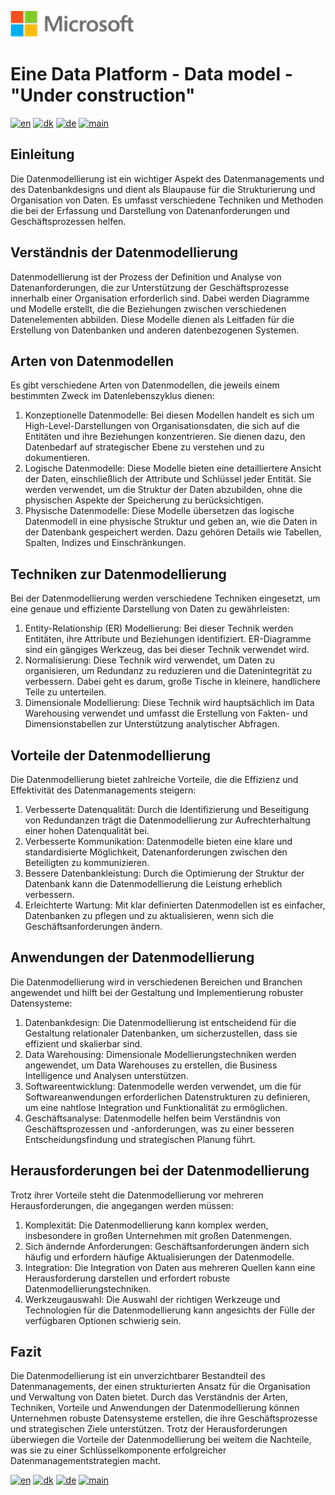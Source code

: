 ![microsoft](../images/microsoft.png)

# Eine Data Platform - Data model - "Under construction"

[![en](https://img.shields.io/badge/lang-en-red.svg)](DataModel.md)
[![dk](https://img.shields.io/badge/lang-dk-green.svg)](DataModel-da.md)
[![de](https://img.shields.io/badge/lang-de-yellow.svg)](DataModel-de.md)
[![main](https://img.shields.io/badge/main-document-blue.svg)](../README.md)

## Einleitung

Die Datenmodellierung ist ein wichtiger Aspekt des Datenmanagements und des Datenbankdesigns und dient als Blaupause für die Strukturierung und Organisation von Daten. Es umfasst verschiedene Techniken und Methoden
die bei der Erfassung und Darstellung von Datenanforderungen und Geschäftsprozessen helfen.

## Verständnis der Datenmodellierung
Datenmodellierung ist der Prozess der Definition und Analyse von Datenanforderungen, die zur Unterstützung der Geschäftsprozesse innerhalb einer Organisation erforderlich sind. Dabei werden Diagramme und Modelle erstellt, die die Beziehungen zwischen verschiedenen Datenelementen abbilden. Diese Modelle dienen als Leitfaden für die Erstellung von Datenbanken und anderen datenbezogenen Systemen.

## Arten von Datenmodellen
Es gibt verschiedene Arten von Datenmodellen, die jeweils einem bestimmten Zweck im Datenlebenszyklus dienen:
1) Konzeptionelle Datenmodelle: Bei diesen Modellen handelt es sich um High-Level-Darstellungen von Organisationsdaten, die sich auf die Entitäten und ihre Beziehungen konzentrieren. Sie dienen dazu, den Datenbedarf auf strategischer Ebene zu verstehen und zu dokumentieren.
2) Logische Datenmodelle: Diese Modelle bieten eine detailliertere Ansicht der Daten, einschließlich der Attribute und Schlüssel jeder Entität. Sie werden verwendet, um die Struktur der Daten abzubilden, ohne die physischen Aspekte der Speicherung zu berücksichtigen.
3) Physische Datenmodelle: Diese Modelle übersetzen das logische Datenmodell in eine physische Struktur und geben an, wie die Daten in der Datenbank gespeichert werden. Dazu gehören Details wie Tabellen, Spalten, Indizes und Einschränkungen.

## Techniken zur Datenmodellierung

Bei der Datenmodellierung werden verschiedene Techniken eingesetzt, um eine genaue und effiziente Darstellung von Daten zu gewährleisten:

1) Entity-Relationship (ER) Modellierung: Bei dieser Technik werden Entitäten, ihre Attribute und Beziehungen identifiziert. ER-Diagramme sind ein gängiges Werkzeug, das bei dieser Technik verwendet wird.
2) Normalisierung: Diese Technik wird verwendet, um Daten zu organisieren, um Redundanz zu reduzieren und die Datenintegrität zu verbessern. Dabei geht es darum, große Tische in kleinere, handlichere Teile zu unterteilen.
3) Dimensionale Modellierung: Diese Technik wird hauptsächlich im Data Warehousing verwendet und umfasst die Erstellung von Fakten- und Dimensionstabellen zur Unterstützung analytischer Abfragen.

## Vorteile der Datenmodellierung

Die Datenmodellierung bietet zahlreiche Vorteile, die die Effizienz und Effektivität des Datenmanagements steigern:

1) Verbesserte Datenqualität: Durch die Identifizierung und Beseitigung von Redundanzen trägt die Datenmodellierung zur Aufrechterhaltung einer hohen Datenqualität bei.
2) Verbesserte Kommunikation: Datenmodelle bieten eine klare und standardisierte Möglichkeit, Datenanforderungen zwischen den Beteiligten zu kommunizieren.
3) Bessere Datenbankleistung: Durch die Optimierung der Struktur der Datenbank kann die Datenmodellierung die Leistung erheblich verbessern.
4) Erleichterte Wartung: Mit klar definierten Datenmodellen ist es einfacher, Datenbanken zu pflegen und zu aktualisieren, wenn sich die Geschäftsanforderungen ändern.

## Anwendungen der Datenmodellierung

Die Datenmodellierung wird in verschiedenen Bereichen und Branchen angewendet und hilft bei der Gestaltung und Implementierung robuster Datensysteme:

1) Datenbankdesign: Die Datenmodellierung ist entscheidend für die Gestaltung relationaler Datenbanken, um sicherzustellen, dass sie effizient und skalierbar sind.
2) Data Warehousing: Dimensionale Modellierungstechniken werden angewendet, um Data Warehouses zu erstellen, die Business Intelligence und Analysen unterstützen.
3) Softwareentwicklung: Datenmodelle werden verwendet, um die für Softwareanwendungen erforderlichen Datenstrukturen zu definieren, um eine nahtlose Integration und Funktionalität zu ermöglichen.
4) Geschäftsanalyse: Datenmodelle helfen beim Verständnis von Geschäftsprozessen und -anforderungen, was zu einer besseren Entscheidungsfindung und strategischen Planung führt.

## Herausforderungen bei der Datenmodellierung

Trotz ihrer Vorteile steht die Datenmodellierung vor mehreren Herausforderungen, die angegangen werden müssen:

1) Komplexität: Die Datenmodellierung kann komplex werden, insbesondere in großen Unternehmen mit großen Datenmengen.
2) Sich ändernde Anforderungen: Geschäftsanforderungen ändern sich häufig und erfordern häufige Aktualisierungen der Datenmodelle.
3) Integration: Die Integration von Daten aus mehreren Quellen kann eine Herausforderung darstellen und erfordert robuste Datenmodellierungstechniken.
4) Werkzeugauswahl: Die Auswahl der richtigen Werkzeuge und Technologien für die Datenmodellierung kann angesichts der Fülle der verfügbaren Optionen schwierig sein.

## Fazit

Die Datenmodellierung ist ein unverzichtbarer Bestandteil des Datenmanagements, der einen strukturierten Ansatz für die Organisation und Verwaltung von Daten bietet. Durch das Verständnis der Arten, Techniken, Vorteile und Anwendungen der Datenmodellierung können Unternehmen robuste Datensysteme erstellen, die ihre Geschäftsprozesse und strategischen Ziele unterstützen. Trotz der Herausforderungen überwiegen die Vorteile der Datenmodellierung bei weitem die Nachteile, was sie zu einer Schlüsselkomponente erfolgreicher Datenmanagementstrategien macht.



[![en](https://img.shields.io/badge/lang-en-red.svg)](DataModel.md)
[![dk](https://img.shields.io/badge/lang-dk-green.svg)](DataModel-da.md)
[![de](https://img.shields.io/badge/lang-de-yellow.svg)](DataModel-de.md)
[![main](https://img.shields.io/badge/main-document-blue.svg)](../README.md)
